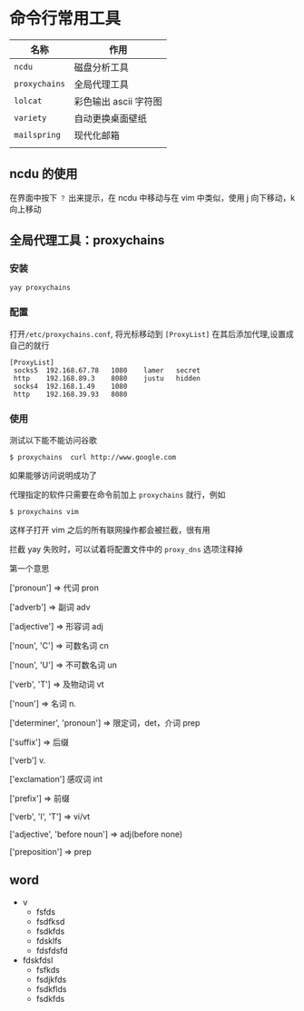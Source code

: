 # 命令行常用工具

| 名称          | 作用                  |
| ------------- | --------------------- |
| `ncdu`        | 磁盘分析工具          |
| `proxychains` | 全局代理工具          |
| `lolcat`      | 彩色输出 ascii 字符图 |
| `variety`     | 自动更换桌面壁纸      |
| `mailspring`  | 现代化邮箱            |
|               |                       |

## ncdu 的使用

在界面中按下 `？` 出来提示，在 ncdu 中移动与在 vim 中类似，使用 j 向下移动，k 向上移动

## 全局代理工具：proxychains

### 安装

```shell
yay proxychains
```

### 配置

打开`/etc/proxychains.conf`, 将光标移动到 `[ProxyList]` 在其后添加代理,设置成自己的就行

```text
[ProxyList]
 socks5  192.168.67.78   1080    lamer   secret
 http    192.168.89.3    8080    justu   hidden
 socks4  192.168.1.49    1080 
 http    192.168.39.93   8080 
```

### 使用

测试以下能不能访问谷歌

```shell
$ proxychains  curl http://www.google.com
```

如果能够访问说明成功了

代理指定的软件只需要在命令前加上 `proxychains` 就行，例如

```shell
$ proxychains vim
```

这样子打开 vim 之后的所有联网操作都会被拦截，很有用

拦截 yay 失败时，可以试着将配置文件中的 `proxy_dns` 选项注释掉



第一个意思

['pronoun'] => 代词 pron

['adverb'] => 副词 adv

['adjective'] => 形容词 adj

['noun', 'C'] => 可数名词 cn

['noun', 'U'] => 不可数名词 un

['verb', 'T'] => 及物动词 vt

['noun'] => 名词 n.

['determiner', 'pronoun'] => 限定词，det，介词 prep

['suffix'] => 后缀

['verb'] v.

['exclamation'] 感叹词 int

['prefix'] => 前缀

['verb', 'I', 'T'] => vi/vt

['adjective', 'before noun'] => adj(before none)

['preposition'] => prep



## word

- v
  - fsfds
  - fsdfksd
  - fsdkfds
  - fdsklfs
  - fdsfdsfd
- fdskfdsl
  - fsfkds
  - fsdjkfds
  - fsdkflds
  - fsdkfds
